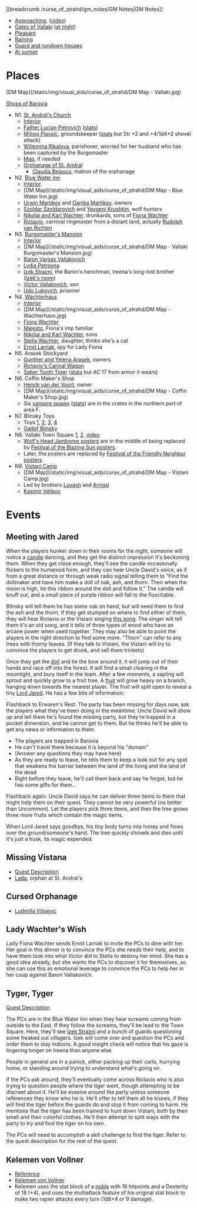 [[breadcrumb /curse_of_strahd/gm_notes/GM Notes|GM Notes]]

<script type="module">
    import { init_links } from "/js/common/visual_aid_backend.js";
    init_links();
</script>

* [Approaching](^curse_of_strahd/vallaki_1.jpg), ([video](^curse_of_strahd/vallaki.mp4))
* [Gates of Vallaki](^curse_of_strahd/vallaki_2.jpg) ([at night](^curse_of_strahd/vallaki_3.jpg))
* [Pleasant](^curse_of_strahd/vallaki_9.png)
* [Raining](^curse_of_strahd/vallaki_6.jpg)
* [Guard and rundown houses](^curse_of_strahd/vallaki_7.jpg)
* [At sunset](^curse_of_strahd/vallaki_8.png)
 
# Places

[DM Map](/static/img/visual_aids/curse_of_strahd/DM Map - Vallaki.jpg)

[Shops of Barovia](https://www.gmbinder.com/share/-LTK3X6AKprD0KM1RLYC)

* N1. [St. Andral's Church](^curse_of_strahd/st_andrals_church.mp4)
  * [Interior](^curse_of_strahd/st_andrals_church_interior.jpg)
  * [Father Lucian Petrovich](^curse_of_strahd/father_lucian_petrovich.png) ([stats](https://5e.tools/bestiary.html#priest_mm))
  * [Milivoj Plavsic](^curse_of_strahd/milivoj_plavsic.png), groundskeeper ([stats](https://5e.tools/bestiary.html#commoner_mm) but Str +2 and +4/1d4+2 shovel attack)
  * [Willemina Rikalova](^curse_of_strahd/willemina_rikalova.jpg), parishoner, worried for her husband who has been captured by the Burgomaster
  * [Map](https://old.reddit.com/r/dungeondraft/comments/grnmuy/the_church_of_saint_andral_23x34_ppi_100/), if needed
  * [Orphanage of St. Andral](^curse_of_strahd/st_andrals_orphanage.jpg)
      * [Claudia Belasco](^curse_of_strahd/claudia_belasco.jpg), matron of the orphanage
* N2. [Blue Water Inn](^curse_of_strahd/blue_water_inn.mp4)
  * [Interior](^curse_of_strahd/blue_water_inn_interior.jpg)
  * [DM Map](/static/img/visual_aids/curse_of_strahd/DM Map - Blue Water Inn.jpg)
  * [Urwin Martikov](^curse_of_strahd/urwin_martikov.jpg) and [Danika Martikov](^curse_of_strahd/danika_martikov.jpg), owners
  * [Szoldar Szoldarovich](^curse_of_strahd/szoldar_szoldarovich.jpg) and [Yevgeni Krushkin](^curse_of_strahd/yevgeni_krushkin.jpg), wolf hunters
  * [Nikolai and Karl Wachter](^curse_of_strahd/nikolai_and_karl_wachter.jpg), drunkards, sons of [Fiona Wachter](^curse_of_strahd/fiona_wachter.jpg)
  * [Rictavio](^curse_of_strahd/rictavio.jpg), carnival ringmaster from a distant land, actually [Rudolph van Richten](^curse_of_strahd/rudolph_van_richten.jpg)
* N3. [Burgomaster's Mansion](^curse_of_strahd/vallaki_burgomasters_mansion.mp4)
  * [Interior](^curse_of_strahd/vallaki_burgomasters_mansion_interior.jpg)
  * [DM Map](/static/img/visual_aids/curse_of_strahd/DM Map - Vallaki Burgomaster's Mansion.jpg)
  * [Baron Vargas Vallakovich](^curse_of_strahd/baron_vargas_vallakovich.jpg)
  * [Lydia Petrovna](^curse_of_strahd/lydia_petrovna.png)
  * [Izek Strazni](^curse_of_strahd/izek_strazni.jpg), the Baron's henchman, Ireena's long-lost brother ([Izek's room](^curse_of_strahd/izeks_room.jpg))
  * [Victor Vallakovich](^curse_of_strahd/victor_vallakovich.jpg), son
  * [Udo Lukovich](^curse_of_strahd/udo_lukovich.jpg), prisoner
* N4. [Wachterhaus](^curse_of_strahd/wachterhaus.mp4)
  * [Interior](^curse_of_strahd/wachterhaus_interior.jpg)
  * [DM Map](/static/img/visual_aids/curse_of_strahd/DM Map - Wachterhaus.jpg)
  * [Fiona Wachter](^curse_of_strahd/fiona_wachter.jpg)
  * [Majesto](^curse_of_strahd/majesto.jpg), Fiona's imp familiar
  * [Nikolai and Karl Wachter](^curse_of_strahd/nikolai_and_karl_wachter.jpg), sons
  * [Stella Wachter](^curse_of_strahd/stella_wachter.jpg), daughter, thinks she's a cat
  * [Ernst Larnak](^curse_of_strahd/ernst_larnak.jpg), spy for Lady Fiona
* N5. Arasek Stockyard
  * [Gunther and Yelena Arasek](^curse_of_strahd/gunther_and_yelena_arasek.jpg), owners
  * [Rictavio's Carinal Wagon](^curse_of_strahd/rictavios_carnival_wagon.jpg)
  * [Saber Tooth Tiger](^curse_of_strahd/saber_tooth_tiger.jpg) ([stats](https://5e.tools/bestiary.html#saber-toothed%20tiger_mm) but AC 17 from armor it wears)
* N6. Coffin Maker's Shop
  * [Henrik van der Voort](^curse_of_strahd/henrik_van_der_voort.jpg), owner
  * [DM Map](/static/img/visual_aids/curse_of_strahd/DM Map - Coffin Maker's Shop.jpg)
  * Six [vampire spawn](^curse_of_strahd/vampire_spawn.jpg) ([stats](https://5e.tools/bestiary.html#vampire%20spawn_mm)) are in the crates in the northern part of area F.
* N7. Blinsky Toys
  * Toys [1](^curse_of_strahd/blinsky_toys_1.jpg), [2](^curse_of_strahd/blinsky_toys_2.jpg), [3](^curse_of_strahd/blinsky_toys_3.jpg), [4](^curse_of_strahd/blinsky_toys_4.jpg)
  * [Gadof Blinsky](^curse_of_strahd/gadof_blinsky.jpg)
* N8. Vallaki Town Square [1](^curse_of_strahd/vallaki_town_square.jpg), [2](^curse_of_strahd/vallaki_5.jpg), [video](^curse_of_strahd/vallaki_town_square.mp4)
  * [Wolf's Head Jamboree posters](^curse_of_strahd/wolfs_head_jamboree_poster.jpg) are in the middle of being replaced by [Festival of the Blazing Sun posters](^curse_of_strahd/festival_of_the_blazing_sun_poster.jpg).
  * Later, the posters are replaced by [Festival of the Friendly Neighbor posters](^curse_of_strahd/festival_of_the_friendly_neighbor.png).
* N9. [Vistani Camp](^curse_of_strahd/vistani_camp.mp4)
  * [DM Map](/static/img/visual_aids/curse_of_strahd/DM Map - Vistani Camp.jpg)
  * Led by brothers [Luvash](^curse_of_strahd/luvash.jpg) and [Arrigal](^curse_of_strahd/arrigal.png)
  * [Kasimir Velikov](^curse_of_strahd/kasimir_velikov.jpg)


# Events

## Meeting with Jared

When the players hunker down in their rooms for the night, someone will notice a [candle](^curse_of_strahd/candle.jpg) dancing, and they get the distinct impression it's beckoning them. When they get close enough, they'll see the candle occasionally flickers to the humanoid form, and they can hear Uncle David's voice, as if from a great distance or through weak radio signal telling them to "Find the dollmaker and have him make a doll of oak, ash, and thorn. Then when the moon is high, tie this ribbon around the doll and follow it." The candle will snuff out, and a small piece of purple ribbon will fall to the floor/table.

Blinsky will tell them he has some oak on hand, but will need them to find the ash and the thorn. If they get stumped on where to find either of them, they will hear Rictavio or the Vistani singing [this song]($load|youtube|https://www.youtube.com/watch?v=mr1CM_yw68c). The singer will tell them it's an old song, and it tells of three types of wood who have an arcane power when used together. They may also be able to point the players in the right direction to find some more. "Thorn" can refer to any trees with thorny leaves. (If they talk to Vistani, the Vistani will try to convince the players to get drunk, and sell them trinkets)

Once they get the [doll](^curse_of_strahd/twig_blight.jpg) and tie the bow around it, it will jump out of their hands and race off into the forest. It will find a small clearing in the moonlight, and bury itself in the loam. After a few moments, a sapling will sprout and quickly grow to a fruit tree. A [fruit](^curse_of_strahd/everapple.jpg) will grow heavy on a branch, hanging down towards the nearest player. The fruit will split open to reveal a tiny [Lord Jared](^lord_jared.jpg). He has a few bits of information:

Flashback to Erwaren's Rest: The party has been missing for days now, ask the players what they've been doing in the meantime. Uncle David will show up and tell them he's found the missing party, but they're trapped in a pocket dimension, and he cannot get to them. But he thinks he'll be able to get any news or information to them.

* The players are trapped in Barovia
* He can't travel there because it is beyond his "domain"
* (Answer any questions they may have here)
* As they are ready to leave, he tells them to keep a look out for any spot that weakens the barrier between the land of the living and the land of the dead
* Right before they leave, he'll call them back and say he forgot, but he has some gifts for them...

Flashback again: Uncle David says he can deliver three items to them that might help them on their quest. They cannot be very powerful (no better than Uncommon). Let the players pick three items, and then the tree grows three more fruits which contain the magic items.

When Lord Jared says goodbye, his tiny body turns into honey and flows over the ground/someone's hand. The tree quickly shrivels and dies until it's just a husk, its magic expended. 

## Missing Vistana

* [Quest Description](https://docs.google.com/document/d/12EbCatMMviZfxQy1Ldh9Rk3Rez_J70yI0UJG8gSrnbw/view#heading=h.w6irt8m66qdy)
* [Lada](^curse_of_strahd/orphan.jpg), orphan at St. Andral's

## Cursed Orphanage

* [Ludmilla Vilisevic](^curse_of_strahd/ludmilla_vilisevic.jpg)

## Lady Wachter's Wish

Lady Fiona Wachter sends Ernst Larnak to invite the PCs to dine with her. Her goal in this dinner is to convince the PCs she needs their help, and to have them look into what Victor did to Stella to destroy her mind. She has a good idea already, but she wants the PCs to discover it for themselves, so she can use this as emotional leverage to convince the PCs to help her in her coup against Baron Vallakovich.

## Tyger, Tyger

[Quest Description](https://docs.google.com/document/d/12EbCatMMviZfxQy1Ldh9Rk3Rez_J70yI0UJG8gSrnbw/view#heading=h.dns09xlressa)

The PCs are in the Blue Water Inn when they hear screams coming from outside to the East. If they follow the screams, they'll be lead to the Town Square. Here, they'll see [Izek Strazni](^curse_of_strahd/izek_strazni.jpg) and a bunch of guards questioning some freaked out villagers. Izek will come over and question the PCs and order them to stay indoors. A good insight check will notice that his gaze is lingering longer on Ireena than anyone else.  

People in general are in a panick, either packing up their carts, hurrying home, or standing around trying to understand what's going on. 

If the PCs ask around, they'll eventually come across Rictavio who is also trying to question people where the tiger went, though attempting to be discreet about it. He'll be evasive around the party unless someone references they know who he is. He'll offer to tell them all he knows, if they will find the tiger before the guards do and stop it from coming to harm. He mentions that the tiger has been trained to hunt down Vistani, both by their smell and their colorful clothes. He'll then attempt to split ways with the party to try and find the tiger on his own.

The PCs will need to accomplish a skill challenge to find the tiger. Refer to the quest description for the rest of the quest.

## Kelemen von Vollner

* [Reference](https://docs.google.com/document/d/12EbCatMMviZfxQy1Ldh9Rk3Rez_J70yI0UJG8gSrnbw/view#heading=h.20skvrao5ies)
* [Kelemen von Vollner](^curse_of_strahd/kelemen_von_vollner.jpg)
* Kelemen uses the stat block of a [noble](/dnd/monster/Noble) with 16 hitpoints and a Dexterity of 18 (+4), and uses the multiattack feature of his original stat block to make two rapier attacks every turn (1d8+4 or 9 damage).
